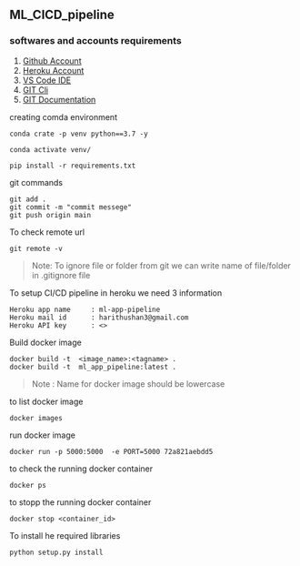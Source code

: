 ## ML_CICD_pipeline
### softwares and accounts requirements

1. [Github Account](https://github.com/)
2. [Heroku Account](www.heroku.com)
3. [VS Code IDE](https://code.visualstudio.com/)
4. [GIT Cli](https://git-scm.com/docs/gitcli)
5. [GIT Documentation](https://git-scm.com/docs/gittutorial)

creating comda environment
```
conda crate -p venv python==3.7 -y
```
```
conda activate venv/
```
```
pip install -r requirements.txt
```
git commands
```
git add .
git commit -m "commit messege"
git push origin main
```
To check remote url 
```
git remote -v
```
> Note: To ignore file or folder from git we can write name of file/folder in .gitignore file

To setup CI/CD pipeline in heroku we need 3 information
```
Heroku app name     : ml-app-pipeline
Heroku mail id      : harithushan3@gmail.com
Heroku API key      : <>  
```
Build docker image
```
docker build -t  <image_name>:<tagname> .
docker build -t  ml_app_pipeline:latest .
```
>Note : Name for docker image should be lowercase

to list docker image
```
docker images
```
run docker image
```
docker run -p 5000:5000  -e PORT=5000 72a821aebdd5
```
to check the running docker container
```
docker ps
```
to stopp the running docker container
```
docker stop <container_id>
``` 
To install he required libraries
```
python setup.py install
```